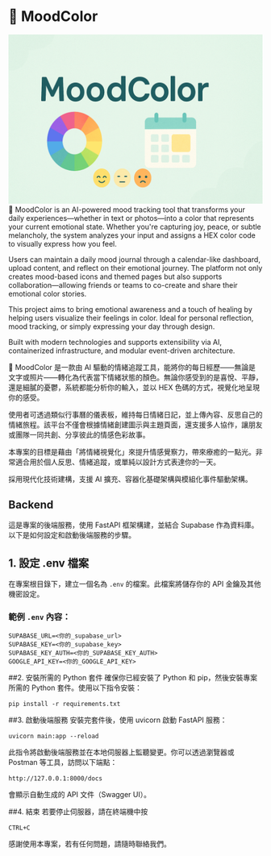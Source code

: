 # 🎨 MoodColor
![MoodColor Cover](./Picture/Cover.png)
🎨 MoodColor is an AI-powered mood tracking tool that transforms your daily experiences—whether in text or photos—into a color that represents your current emotional state. Whether you're capturing joy, peace, or subtle melancholy, the system analyzes your input and assigns a HEX color code to visually express how you feel.

Users can maintain a daily mood journal through a calendar-like dashboard, upload content, and reflect on their emotional journey. The platform not only creates mood-based icons and themed pages but also supports collaboration—allowing friends or teams to co-create and share their emotional color stories.

This project aims to bring emotional awareness and a touch of healing by helping users visualize their feelings in color. Ideal for personal reflection, mood tracking, or simply expressing your day through design.

Built with modern technologies and supports extensibility via AI, containerized infrastructure, and modular event-driven architecture.

🎨 MoodColor 是一款由 AI 驅動的情緒追蹤工具，能將你的每日經歷——無論是文字或照片——轉化為代表當下情緒狀態的顏色。無論你感受到的是喜悅、平靜，還是細膩的憂鬱，系統都能分析你的輸入，並以 HEX 色碼的方式，視覺化地呈現你的感受。

使用者可透過類似行事曆的儀表板，維持每日情緒日記，並上傳內容、反思自己的情緒旅程。該平台不僅會根據情緒創建圖示與主題頁面，還支援多人協作，讓朋友或團隊一同共創、分享彼此的情感色彩故事。

本專案的目標是藉由「將情緒視覺化」來提升情感覺察力，帶來療癒的一點光。非常適合用於個人反思、情緒追蹤，或單純以設計方式表達你的一天。

採用現代化技術建構，支援 AI 擴充、容器化基礎架構與模組化事件驅動架構。

## Backend

這是專案的後端服務，使用 FastAPI 框架構建，並結合 Supabase 作為資料庫。
以下是如何設定和啟動後端服務的步驟。

## 1. 設定 .env 檔案

在專案根目錄下，建立一個名為 `.env` 的檔案。此檔案將儲存你的 API 金鑰及其他機密設定。

### 範例 `.env` 內容：
```env
SUPABASE_URL=<你的_supabase_url>
SUPABASE_KEY=<你的_supabase_key>
SUPABASE_KEY_AUTH=<你的_SUPABASE_KEY_AUTH>
GOOGLE_API_KEY=<你的_GOOGLE_API_KEY>
```

##2. 安裝所需的 Python 套件
確保你已經安裝了 Python 和 pip，然後安裝專案所需的 Python 套件。使用以下指令安裝：
```
pip install -r requirements.txt
```

##3. 啟動後端服務
安裝完套件後，使用 uvicorn 啟動 FastAPI 服務：
```
uvicorn main:app --reload
```
此指令將啟動後端服務並在本地伺服器上監聽變更。你可以透過瀏覽器或 Postman 等工具，訪問以下端點：
```
http://127.0.0.1:8000/docs
```
會顯示自動生成的 API 文件（Swagger UI）。

##4. 結束
若要停止伺服器，請在終端機中按 
```
CTRL+C
```

感謝使用本專案，若有任何問題，請隨時聯絡我們。



